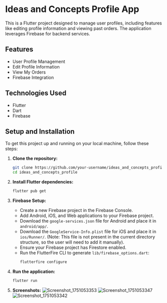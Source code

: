 # Ideas and Concepts Profile App

This is a Flutter project designed to manage user profiles, including features like editing profile information and viewing past orders. The application leverages Firebase for backend services.

## Features

- User Profile Management
- Edit Profile Information
- View My Orders
- Firebase Integration

## Technologies Used

- Flutter
- Dart
- Firebase

## Setup and Installation

To get this project up and running on your local machine, follow these steps:

1.  **Clone the repository:**

    ```bash
    git clone https://github.com/your-username/ideas_and_concepts_profile.git
    cd ideas_and_concepts_profile
    ```

2.  **Install Flutter dependencies:**

    ```bash
    flutter pub get
    ```

3.  **Firebase Setup:**

    - Create a new Firebase project in the Firebase Console.
    - Add Android, iOS, and Web applications to your Firebase project.
    - Download the `google-services.json` file for Android and place it in `android/app/`.
    - Download the `GoogleService-Info.plist` file for iOS and place it in `ios/Runner/`. (Note: This file is not present in the current directory structure, so the user will need to add it manually).
    - Ensure your Firebase project has Firestore enabled.
    - Run the FlutterFire CLI to generate `lib/firebase_options.dart`:
      ```bash
      flutterfire configure
      ```

4.  **Run the application:**
    ```bash
    flutter run
    ```
5. **Screenshots:**
![Screenshot_1751053353](https://github.com/user-attachments/assets/dd8191bd-6331-4bc6-ae73-caad2bceb861)
![Screenshot_1751053347](https://github.com/user-attachments/assets/663db370-54bc-490b-ac26-bd2353a6fc42)
![Screenshot_1751053342](https://github.com/user-attachments/assets/1e7d16de-b321-4b01-a49c-57e6ece3efb1)
